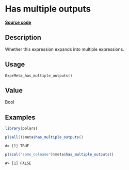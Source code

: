 
# Has multiple outputs

[**Source code**](https://github.com/pola-rs/r-polars/tree/53c7d964901ed4a019998e89aff8c6d44691d793/R/expr__meta.R#L136)

## Description

Whether this expression expands into multiple expressions.

## Usage

<pre><code class='language-R'>ExprMeta_has_multiple_outputs()
</code></pre>

## Value

Bool

## Examples

``` r
library(polars)

pl$all()$meta$has_multiple_outputs()
```

    #> [1] TRUE

``` r
pl$col("some_colname")$meta$has_multiple_outputs()
```

    #> [1] FALSE
